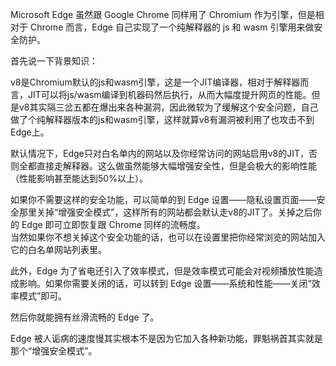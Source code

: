 Microsoft Edge 虽然跟 Google Chrome 同样用了 Chromium 作为引擎，但是相对于 Chrome 而言，Edge 自己实现了一个纯解释器的 js 和 wasm 引擎用来做安全防护。  
  
首先说一下背景知识：  
  
v8是Chromium默认的js和wasm引擎，这是一个JIT编译器，相对于解释器而言，JIT可以将js/wasm编译到机器码然后执行，从而大幅度提升网页的性能。但是v8其实隔三岔五都在爆出来各种漏洞，因此微软为了缓解这个安全问题，自己做了个纯解释器版本的js和wasm引擎，这样就算v8有漏洞被利用了也攻击不到Edge上。  
  
默认情况下，Edge只对白名单内的网站以及你经常访问的网站启用v8的JIT，否则全都直接走解释器。这么做虽然能够大幅增强安全性，但是会极大的影响性能（性能影响甚至能达到50%以上）。  
  
  
如果你不需要这样的安全功能，可以简单的到 Edge 设置——隐私设置页面——安全那里关掉“增强安全模式”，这样所有的网站都会默认走v8的JIT了。关掉之后你的 Edge 即可立即恢复跟 Chrome 同样的流畅度。  
当然如果你不想关掉这个安全功能的话，也可以在设置里把你经常浏览的网站加入它的白名单网站列表里。  
  
此外，Edge 为了省电还引入了效率模式，但是效率模式可能会对视频播放性能造成影响。如果你需要关闭的话，可以转到 Edge 设置——系统和性能——关闭“效率模式”即可。  
  
然后你就能拥有丝滑流畅的 Edge 了。  
  
Edge 被人诟病的速度慢其实根本不是因为它加入各种新功能，罪魁祸首其实就是那个“增强安全模式”。